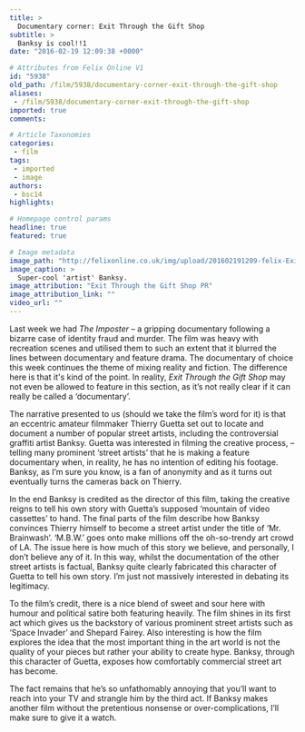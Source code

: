 ```yaml
---
title: >
  Documentary corner: Exit Through the Gift Shop
subtitle: >
  Banksy is cool!!1
date: "2016-02-19 12:09:38 +0000"

# Attributes from Felix Online V1
id: "5938"
old_path: /film/5938/documentary-corner-exit-through-the-gift-shop
aliases:
 - /film/5938/documentary-corner-exit-through-the-gift-shop
imported: true
comments:

# Article Taxonomies
categories:
 - film
tags:
 - imported
 - image
authors:
 - bsc14
highlights:

# Homepage control params
headline: true
featured: true

# Image metadata
image_path: "http://felixonline.co.uk/img/upload/201602191209-felix-Exit-Through-Gift-Shop.jpeg"
image_caption: >
  Super-cool 'artist' Banksy.
image_attribution: "Exit Through the Gift Shop PR"
image_attribution_link: ""
video_url: ""
---
```


Last week we had _The Imposter_ – a gripping documentary following a bizarre case of identity fraud and murder. The film was heavy with recreation scenes and utilised them to such an extent that it blurred the lines between documentary and feature drama. The documentary of choice this week continues the theme of mixing reality and fiction. The difference here is that it's kind of the point. In reality, _Exit Through the Gift Shop_ may not even be allowed to feature in this section, as it’s not really clear if it can really be called a ‘documentary’.

The narrative presented to us (should we take the film’s word for it) is that an eccentric amateur filmmaker Thierry Guetta set out to locate and document a number of  popular street artists, including the controversial graffiti artist Banksy. Guetta was interested in filming the creative process, – telling many prominent ‘street artists’ that he is making a feature documentary when, in reality, he has no intention of editing his footage. Banksy, as I’m sure you know, is a fan of anonymity and as it turns out eventually turns the cameras back on Thierry.

In the end Banksy is credited as the director of this film, taking the creative reigns to tell his own story with Guetta’s supposed ‘mountain of video cassettes’ to hand. The final parts of the film describe how Banksy convinces Thierry himself to become a street artist under the title of ‘Mr. Brainwash’. ‘M.B.W.’ goes onto make millions off the oh-so-trendy art crowd of LA. The issue here is how much of this story we believe, and personally, I don’t believe any of it. In this way, whilst the documentation of the other street artists is factual, Banksy quite clearly fabricated this character of Guetta to tell his own story. I’m just not massively interested in debating its legitimacy.

To the film’s credit, there is a nice blend of sweet and sour here with humour and political satire both featuring heavily. The film shines in its first act which gives us the backstory of various prominent street artists such as ‘Space Invader’ and Shepard Fairey. Also interesting is how the film explores the idea that the most important thing in the art world is not the quality of your pieces but rather your ability to create hype. Banksy, through this character of Guetta, exposes how comfortably commercial street art has become.

The fact remains that he’s so unfathomably annoying that you’ll want to reach into your TV and strangle him by the third act. If Banksy makes another film without the pretentious nonsense or over-complications, I’ll make sure to give it a watch.
